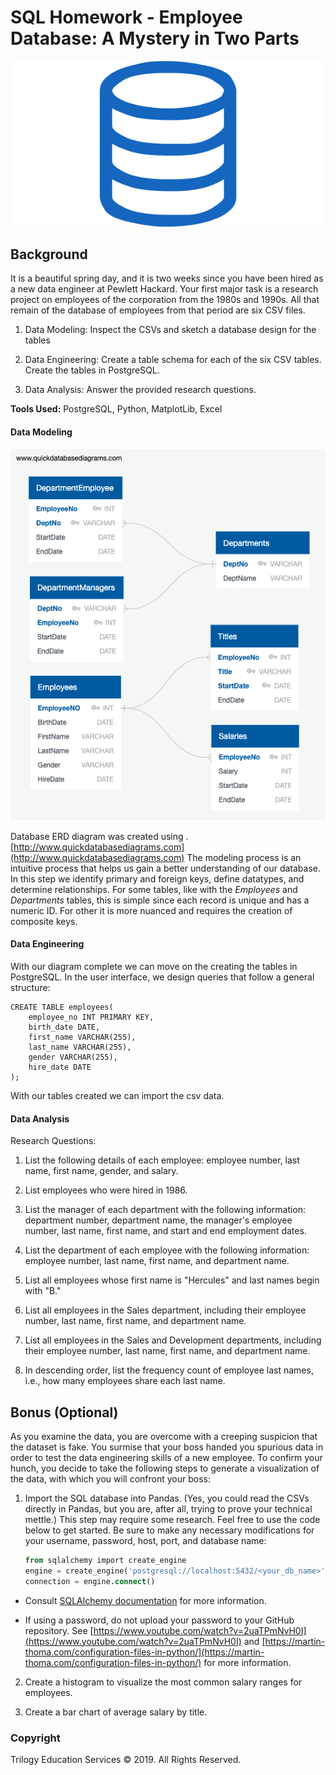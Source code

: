 # SQL Homework - Employee Database: A Mystery in Two Parts

![sql.png](figures/sql.png)


## Background

It is a beautiful spring day, and it is two weeks since you have been hired as a new data engineer at Pewlett Hackard. Your first major task is a research project on employees of the corporation from the 1980s and 1990s. All that remain of the database of employees from that period are six CSV files.

1. Data Modeling: Inspect the CSVs and sketch a database design for the tables

2. Data Engineering: Create a table schema for each of the six CSV tables. Create the tables in PostgreSQL.

3. Data Analysis: Answer the provided research questions.

**Tools Used:** PostgreSQL, Python, MatplotLib, Excel


#### Data Modeling

![DB-design](figures/dbd.png)

Database ERD diagram was created using .[http://www.quickdatabasediagrams.com](http://www.quickdatabasediagrams.com)
The modeling process is an intuitive process that helps us gain a better understanding of our database. In this step we identify primary and foreign keys, define datatypes, and determine relationships. For some tables, like with the *Employees* and *Departments* tables, this is simple since each record is unique and has a numeric ID. For other it is more nuanced and requires the creation of composite keys. 


#### Data Engineering

With our diagram complete we can move on the creating the tables in PostgreSQL. In the user interface, we design queries that follow a general structure: 
```
CREATE TABLE employees(
	employee_no INT PRIMARY KEY,
	birth_date DATE,
	first_name VARCHAR(255),
	last_name VARCHAR(255),
	gender VARCHAR(255),
	hire_date DATE
);
```
With our tables created we can import the csv data.

#### Data Analysis

Research Questions:

1. List the following details of each employee: employee number, last name, first name, gender, and salary.

2. List employees who were hired in 1986.

3. List the manager of each department with the following information: department number, department name, the manager's employee number, last name, first name, and start and end employment dates.

4. List the department of each employee with the following information: employee number, last name, first name, and department name.

5. List all employees whose first name is "Hercules" and last names begin with "B."

6. List all employees in the Sales department, including their employee number, last name, first name, and department name.

7. List all employees in the Sales and Development departments, including their employee number, last name, first name, and department name.

8. In descending order, list the frequency count of employee last names, i.e., how many employees share each last name.

## Bonus (Optional)

As you examine the data, you are overcome with a creeping suspicion that the dataset is fake. You surmise that your boss handed you spurious data in order to test the data engineering skills of a new employee. To confirm your hunch, you decide to take the following steps to generate a visualization of the data, with which you will confront your boss:

1. Import the SQL database into Pandas. (Yes, you could read the CSVs directly in Pandas, but you are, after all, trying to prove your technical mettle.) This step may require some research. Feel free to use the code below to get started. Be sure to make any necessary modifications for your username, password, host, port, and database name:

   ```sql
   from sqlalchemy import create_engine
   engine = create_engine('postgresql://localhost:5432/<your_db_name>')
   connection = engine.connect()
   ```

* Consult [SQLAlchemy documentation](https://docs.sqlalchemy.org/en/latest/core/engines.html#postgresql) for more information.

* If using a password, do not upload your password to your GitHub repository. See [https://www.youtube.com/watch?v=2uaTPmNvH0I](https://www.youtube.com/watch?v=2uaTPmNvH0I) and [https://martin-thoma.com/configuration-files-in-python/](https://martin-thoma.com/configuration-files-in-python/) for more information.

2. Create a histogram to visualize the most common salary ranges for employees.

3. Create a bar chart of average salary by title.

### Copyright

Trilogy Education Services © 2019. All Rights Reserved.
